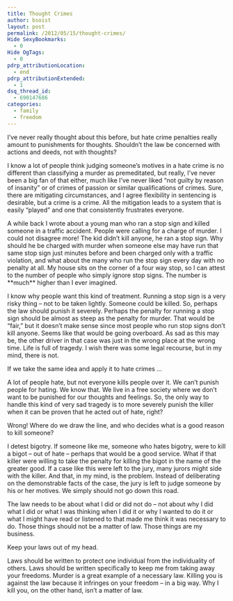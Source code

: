 ```yaml
---
title: Thought Crimes
author: bsoist
layout: post
permalink: /2012/05/15/thought-crimes/
Hide SexyBookmarks:
  - 0
Hide OgTags:
  - 0
pdrp_attributionLocation:
  - end
pdrp_attributionExtended:
  - 1
dsq_thread_id:
  - 690147686
categories:
  - family
  - freedom
---
```

I&#8217;ve never really thought about this before, but hate crime penalties really amount to punishments for thoughts. Shouldn&#8217;t the law be concerned with actions and deeds, not with thoughts?

I know a lot of people think judging someone&#8217;s motives in a hate crime is no different than classifying a murder as premeditated, but really, I&#8217;ve never been a big fan of that either, much like I&#8217;ve never liked &#8220;not guilty by reason of insanity&#8221; or of crimes of passion or similar qualifications of crimes. Sure, there are mitigating circumstances, and I agree flexibility in sentencing is desirable, but a crime is a crime. All the mitigation leads to a system that is easily &#8220;played&#8221; and one that consistently frustrates everyone.

A while back I wrote about a young man who ran a stop sign and killed someone in a traffic accident. People were calling for a charge of murder. I could not disagree more! The kid didn&#8217;t kill anyone, he ran a stop sign. Why should he be charged with murder when someone else may have run that same stop sign just minutes before and been charged only with a traffic violation, and what about the many who run the stop sign every day with no penalty at all. My house sits on the corner of a four way stop, so I can attest to the number of people who simply ignore stop signs. The number is \*\*much\*\* higher than I ever imagined.

I know why people want this kind of treatment. Running a stop sign is a very risky thing &#8211; not to be taken lightly. Someone could be killed. So, perhaps the law should punish it severely. Perhaps the penalty for running a stop sign should be almost as steep as the penalty for murder. That would be &#8220;fair,&#8221; but it doesn&#8217;t make sense since most people who run stop signs don&#8217;t kill anyone. Seems like that would be going overboard. As sad as this may be, the other driver in that case was just in the wrong place at the wrong time. Life is full of tragedy. I wish there was some legal recourse, but in my mind, there is not.

If we take the same idea and apply it to hate crimes &#8230;

A lot of people hate, but not everyone kills people over it. We can&#8217;t punish people for hating. We know that. We live in a free society where we don&#8217;t want to be punished for our thoughts and feelings. So, the only way to handle this kind of very sad tragedy is to more severely punish the killer when it can be proven that he acted out of hate, right?

Wrong! Where do we draw the line, and who decides what is a good reason to kill someone?

I detest bigotry. If someone like me, someone who hates bigotry, were to kill a bigot &#8211; out of hate &#8211; perhaps that would be a good service. What if that killer were willing to take the penalty for killing the bigot in the name of the greater good. If a case like this were left to the jury, many jurors might side with the killer. And that, in my mind, is the problem. Instead of deliberating on the demonstrable facts of the case, the jury is left to judge someone by his or her motives. We simply should not go down this road.

The law needs to be about what I did or did not do &#8211; not about why I did what I did or what I was thinking when I did it or why I wanted to do it or what I might have read or listened to that made me think it was necessary to do. Those things should not be a matter of law. Those things are my business.

Keep your laws out of my head.

Laws should be written to protect one individual from the individuality of others. Laws should be written specifically to keep me from taking away your freedoms. Murder is a great example of a necessary law. Killing you is against the law because it infringes on your freedom &#8211; in a big way. Why I kill you, on the other hand, isn&#8217;t a matter of law.
